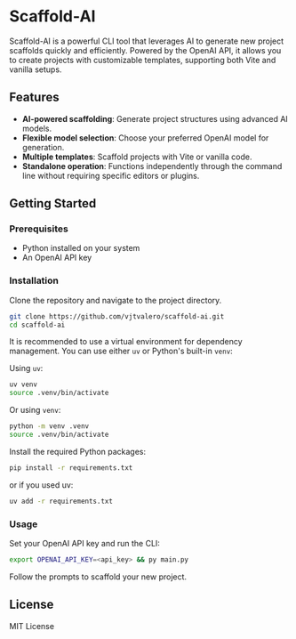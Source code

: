 # Scaffold-AI

Scaffold-AI is a powerful CLI tool that leverages AI to generate new project scaffolds quickly and efficiently. Powered by the OpenAI API, it allows you to create projects with customizable templates, supporting both Vite and vanilla setups.

## Features

- **AI-powered scaffolding**: Generate project structures using advanced AI models.
- **Flexible model selection**: Choose your preferred OpenAI model for generation.
- **Multiple templates**: Scaffold projects with Vite or vanilla code.
- **Standalone operation**: Functions independently through the command line without requiring specific editors or plugins.

## Getting Started

### Prerequisites

- Python installed on your system
- An OpenAI API key

### Installation

Clone the repository and navigate to the project directory.

```bash
git clone https://github.com/vjtvalero/scaffold-ai.git
cd scaffold-ai
```

It is recommended to use a virtual environment for dependency management. You can use either `uv` or Python's built-in `venv`:

Using `uv`:

```bash
uv venv
source .venv/bin/activate
```

Or using `venv`:

```bash
python -m venv .venv
source .venv/bin/activate
```

Install the required Python packages:

```bash
pip install -r requirements.txt
```

or if you used uv:

```bash
uv add -r requirements.txt
```

### Usage

Set your OpenAI API key and run the CLI:

```bash
export OPENAI_API_KEY=<api_key> && py main.py
```

Follow the prompts to scaffold your new project.

## License

MIT License
